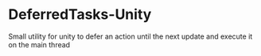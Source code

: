 # DeferredTasks-Unity
Small utility for unity to defer an action until the next update and execute it on the main thread
